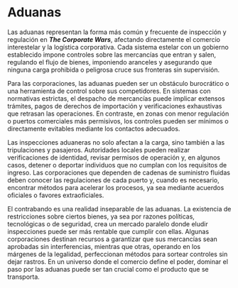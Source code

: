 # Aduanas

Las aduanas representan la forma más común y frecuente de inspección y regulación en _**The Corporate Wars**_, afectando directamente el comercio interestelar y la logística corporativa. Cada sistema estelar con un gobierno establecido impone controles sobre las mercancías que entran y salen, regulando el flujo de bienes, imponiendo aranceles y asegurando que ninguna carga prohibida o peligrosa cruce sus fronteras sin supervisión.

Para las corporaciones, las aduanas pueden ser un obstáculo burocrático o una herramienta de control sobre sus competidores. En sistemas con normativas estrictas, el despacho de mercancías puede implicar extensos trámites, pagos de derechos de importación y verificaciones exhaustivas que retrasan las operaciones. En contraste, en zonas con menor regulación o puertos comerciales más permisivos, los controles pueden ser mínimos o directamente evitables mediante los contactos adecuados.

Las inspecciones aduaneras no solo afectan a la carga, sino también a las tripulaciones y pasajeros. Autoridades locales pueden realizar verificaciones de identidad, revisar permisos de operación y, en algunos casos, detener o deportar individuos que no cumplan con los requisitos de ingreso. Las corporaciones que dependen de cadenas de suministro fluidas deben conocer las regulaciones de cada puerto y, cuando es necesario, encontrar métodos para acelerar los procesos, ya sea mediante acuerdos oficiales o favores extraoficiales.

El contrabando es una realidad inseparable de las aduanas. La existencia de restricciones sobre ciertos bienes, ya sea por razones políticas, tecnológicas o de seguridad, crea un mercado paralelo donde eludir inspecciones puede ser más rentable que cumplir con ellas. Algunas corporaciones destinan recursos a garantizar que sus mercancías sean aprobadas sin interferencias, mientras que otras, operando en los márgenes de la legalidad, perfeccionan métodos para sortear controles sin dejar rastros. En un universo donde el comercio define el poder, dominar el paso por las aduanas puede ser tan crucial como el producto que se transporta.
